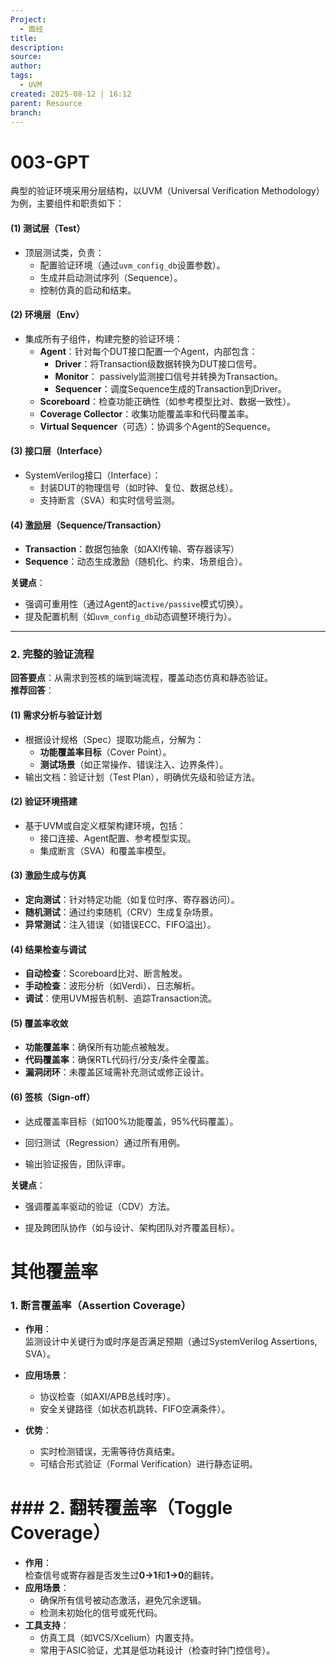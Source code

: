 ```yaml
---
Project:
  - 面经
title: 
description: 
source: 
author: 
tags:
  - UVM
created: 2025-08-12 | 16:12
parent: Resource
branch:
---
```

# 003-GPT

典型的验证环境采用分层结构，以UVM（Universal Verification Methodology）为例，主要组件和职责如下：

#### **(1) 测试层（Test）**
- 顶层测试类，负责：
    - 配置验证环境（通过`uvm_config_db`设置参数）。
    - 生成并启动测试序列（Sequence）。
    - 控制仿真的启动和结束。

#### **(2) 环境层（Env）**
- 集成所有子组件，构建完整的验证环境：
    - **Agent**：针对每个DUT接口配置一个Agent，内部包含：
        - **Driver**：将Transaction级数据转换为DUT接口信号。
        - **Monitor**： passively监测接口信号并转换为Transaction。
        - **Sequencer**：调度Sequence生成的Transaction到Driver。
    - **Scoreboard**：检查功能正确性（如参考模型比对、数据一致性）。
    - **Coverage Collector**：收集功能覆盖率和代码覆盖率。
    - **Virtual Sequencer**（可选）：协调多个Agent的Sequence。
        

#### **(3) 接口层（Interface）**
- SystemVerilog接口（Interface）：
    - 封装DUT的物理信号（如时钟、复位、数据总线）。
    - 支持断言（SVA）和实时信号监测。

#### **(4) 激励层（Sequence/Transaction）**
- **Transaction**：数据包抽象（如AXI传输、寄存器读写）
- **Sequence**：动态生成激励（随机化、约束、场景组合）。

**关键点**：
- 强调可重用性（通过Agent的`active/passive`模式切换）。
- 提及配置机制（如`uvm_config_db`动态调整环境行为）。
    

---

### **2. 完整的验证流程**

**回答要点**：从需求到签核的端到端流程，覆盖动态仿真和静态验证。  
**推荐回答**：

#### **(1) 需求分析与验证计划**

- 根据设计规格（Spec）提取功能点，分解为：
    - **功能覆盖率目标**（Cover Point）。
    - **测试场景**（如正常操作、错误注入、边界条件）。
- 输出文档：验证计划（Test Plan），明确优先级和验证方法。
    

#### **(2) 验证环境搭建**

- 基于UVM或自定义框架构建环境，包括：
    - 接口连接、Agent配置、参考模型实现。
    - 集成断言（SVA）和覆盖率模型。

#### **(3) 激励生成与仿真**

- **定向测试**：针对特定功能（如复位时序、寄存器访问）。
- **随机测试**：通过约束随机（CRV）生成复杂场景。
- **异常测试**：注入错误（如错误ECC、FIFO溢出）。
    

#### **(4) 结果检查与调试**

- **自动检查**：Scoreboard比对、断言触发。
- **手动检查**：波形分析（如Verdi）、日志解析。
- **调试**：使用UVM报告机制、追踪Transaction流。
#### **(5) 覆盖率收敛**
- **功能覆盖率**：确保所有功能点被触发。    
- **代码覆盖率**：确保RTL代码行/分支/条件全覆盖。
- **漏洞闭环**：未覆盖区域需补充测试或修正设计。

#### **(6) 签核（Sign-off）**

- 达成覆盖率目标（如100%功能覆盖，95%代码覆盖）。
    
- 回归测试（Regression）通过所有用例。
    
- 输出验证报告，团队评审。
    

**关键点**：

- 强调覆盖率驱动的验证（CDV）方法。
    
- 提及跨团队协作（如与设计、架构团队对齐覆盖目标）。
# 其他覆盖率
### 1. 断言覆盖率（Assertion Coverage）

- **作用**：  
    监测设计中关键行为或时序是否满足预期（通过SystemVerilog Assertions, SVA）。
    
- **应用场景**：
    - 协议检查（如AXI/APB总线时序）。
    - 安全关键路径（如状态机跳转、FIFO空满条件）。
- **优势**：
    - 实时检测错误，无需等待仿真结束。
    - 可结合形式验证（Formal Verification）进行静态证明。

# ### 2. 翻转覆盖率（Toggle Coverage）
- **作用**：  
    检查信号或寄存器是否发生过**0→1**和**1→0**的翻转。
- **应用场景**：
    - 确保所有信号被动态激活，避免冗余逻辑。
    - 检测未初始化的信号或死代码。
- **工具支持**：
    - 仿真工具（如VCS/Xcelium）内置支持。
    - 常用于ASIC验证，尤其是低功耗设计（检查时钟门控信号）。

# 